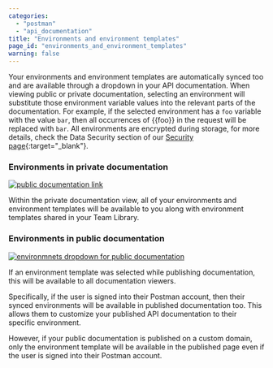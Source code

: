 ```yaml
---
categories:
  - "postman"
  - "api_documentation"
title: "Environments and environment templates"
page_id: "environments_and_environment_templates"
warning: false
---
```


Your environments and environment templates are automatically synced too and are available through a dropdown in your API documentation. When viewing public or private documentation, selecting an environment will substitute those environment variable values into the relevant parts of the documentation. For example, if the selected environment has a `foo` variable with the value `bar`, then all occurrences of {{foo}} in the request will be replaced with `bar`. All environments are encrypted during storage, for more details, check the Data Security section of our [Security page](https://www.getpostman.com/security){:target="_blank"}.

### Environments in private documentation

[![public documentation link](https://s3.amazonaws.com/postman-static-getpostman-com/postman-docs/docs-public-view.png)](https://s3.amazonaws.com/postman-static-getpostman-com/postman-docs/docs-public-view.png)


Within the private documentation view, all of your environments and environment templates will be available to you along with environment templates shared in your Team Library.

### Environments in public documentation

[![environmnets dropdown for public documentation](https://s3.amazonaws.com/postman-static-getpostman-com/postman-docs/docs-environments.png)](https://s3.amazonaws.com/postman-static-getpostman-com/postman-docs/docs-environments.png)

If an environment template was selected while publishing documentation, this will be available to all documentation viewers.

Specifically, if the user is signed into their Postman account, then their synced environments will be available in published documentation too. This allows them to customize your published API documentation to their specific environment.

However, if your public documentation is published on a custom domain, only the environment template will be available in the published page even if the user is signed into their Postman account.

